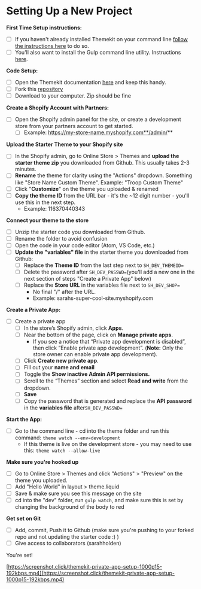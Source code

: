 # Setting Up a New Project

**First Time Setup instructions:**

* [ ] If you haven't already installed Themekit on your command line [follow the instructions here](https://shopify.github.io/themekit/) to do so. 
* [ ] You'll also want to install the Gulp command line utility. Instructions [here](https://gulpjs.com/docs/en/getting-started/quick-start/).

**Code Setup:**

* [ ] Open the Themekit documentation [here](https://shopify.github.io/themekit/) and keep this handy.
* [ ] Fork this [repository](https://github.com/sarahholden/shopify_themekit_starter)
* [ ] Download to your computer. Zip should be fine

**Create a Shopify Account with Partners:**

* [ ] Open the Shopify admin panel for the site, or create a development store from your partners account to get started.
  * [ ] Example: https://my-store-name.myshopify.com**/admin/**

**Upload the Starter Theme to your Shopify site**

* [ ] In the Shopify admin, go to Online Store &gt; Themes and **upload the starter theme zip** you downloaded from Github. This usually takes 2-3 minutes.
* [ ] **Rename** the theme for clarity using the "Actions" dropdown. Something like "Store Name Custom Theme". Example: "Troop Custom Theme"
* [ ] Click "**Customize**" on the theme you uploaded & renamed
* [ ] **Copy the theme ID** from the URL bar - it's the ~12 digit number - you'll use this in the next step.
  * Example: 116370440343

**Connect your theme to the store**

* [ ] Unzip the starter code you downloaded from Github. 
* [ ] Rename the folder to avoid confusion
* [ ] Open the code in your code editor \(Atom, VS Code, etc.\)
* [ ] **Update the "variables" file** in the starter theme you downloaded from Github:
  * [ ] Replace the **Theme ID** from the last step next to `SH_DEV_THEMEID=`
  * [ ] Delete the password after `SH_DEV_PASSWD=`\(you'll add a new one in the next section of steps "Create a Private App" below\)
  * [ ] Replace the **Store URL** in the variables file next to `SH_DEV_SHOP=`
    * No final "/" after the URL. 
    * Example: sarahs-super-cool-site.myshopify.com

**Create a Private App:**

* [ ] Create a private app
  * [ ] In the store’s Shopify admin, click **Apps**. 
  * [ ] Near the bottom of the page, click on **Manage private apps**.
    * If you see a notice that “Private app development is disabled”, then click “Enable private app development”. \(**Note:** Only the store owner can enable private app development\).
  * [ ] Click **Create new private app**.
  * [ ] Fill out your **name and email**
  * [ ] Toggle the **Show inactive Admin API permissions.** 
  * [ ] Scroll to the “Themes” section and select **Read and write** from the dropdown.
  * [ ] **Save**
  * [ ] Copy the password that is generated and replace the **API password** in the **variables file** after`SH_DEV_PASSWD=`

**Start the App:**

* [ ] Go to the command line - cd into the theme folder and run this command:  `theme watch --env=development`
  * If this theme is live on the development store - you may need to use this: `theme watch --allow-live`

**Make sure you're hooked up**

* [ ] Go to Online Store &gt; Themes and click "Actions" &gt; "Preview" on the theme you uploaded. 
* [ ] Add "Hello World" in layout &gt; theme.liquid
* [ ] Save & make sure you see this message on the site
* [ ] cd into the "dev" folder, run `gulp watch`, and make sure this is set by changing the background of the body to red 

**Get set on Git**

* [ ] Add, commit, Push it to Github \(make sure you're pushing to your forked repo and not updating the starter code :\) \)
* [ ] Give access to collaborators \(sarahholden\)

You're set!

[https://screenshot.click/themekit-private-app-setup-1000p15-192kbps.mp4](https://screenshot.click/themekit-private-app-setup-1000p15-192kbps.mp4)

